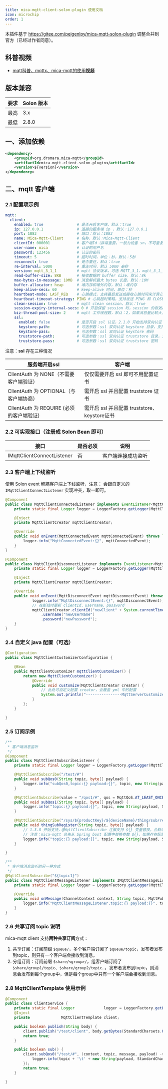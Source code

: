 ```yaml
---
title: mica-mqtt-client-solon-plugin 使用文档
icon: microchip
order: 1
---
```


本插件基于 https://gitee.com/peigenlpy/mica-mqtt-solon-plugin 调整合并到官方（已经过作者同意）。

## 科普视频

- [mqtt科普、mqttx、mica-mqtt的使用**视频**](https://www.bilibili.com/video/BV1wv4y1F7Av/)

## 版本兼容
| 要求  | Solon 版本 |
|-----|-------|
| 最高  | 3.x   |
| 最低  | 2.8.0 |

## 一、添加依赖

```xml
<dependency>
    <groupId>org.dromara.mica-mqtt</groupId>
    <artifactId>mica-mqtt-client-solon-plugin</artifactId>
    <version>${version}</version>
</dependency>
```

## 二、mqtt 客户端

### 2.1 配置项示例
```yaml
mqtt:
  client:
    enabled: true               # 是否开启客户端，默认：true
    ip: 127.0.0.1               # 连接的服务端 ip ，默认：127.0.0.1
    port: 1883                  # 端口：默认：1883
    name: Mica-Mqtt-Client      # 名称，默认：Mica-Mqtt-Client
    clientId: 000001            # 客户端Id（非常重要，一般为设备 sn，不可重复）
    user-name: mica             # 认证的用户名
    password: 123456            # 认证的密码
    timeout: 5                  # 超时时间，单位：秒，默认：5秒
    reconnect: true             # 是否重连，默认：true
    re-interval: 5000           # 重连时间，默认 5000 毫秒
    version: mqtt_3_1_1         # mqtt 协议版本，可选 MQTT_3_1、mqtt_3_1_1、mqtt_5，默认：mqtt_3_1_1
    read-buffer-size: 8KB       # 接收数据的 buffer size，默认：8k
    max-bytes-in-message: 10MB  # 消息解析最大 bytes 长度，默认：10M
    buffer-allocator: heap      # 堆内存和堆外内存，默认：堆内存
    keep-alive-secs: 60         # keep-alive 时间，单位：秒
    heartbeat-mode: LAST_REQ    # 心跳模式，支持最后发送或接收心跳时间来计算心跳，默认：最后发送心跳的时间。（2.4.3 开始支持）
    heartbeat-timeout-strategy: PING # 心跳超时策略，支持发送 PING 和 CLOSE 断开连接，默认：最大努力发送 PING。（2.4.3 开始支持）
    clean-session: true         # mqtt clean session，默认：true
    session-expiry-interval-secs: 0 # 开启保留 session 时，session 的有效期，默认：0（2.4.2 开始支持）
    biz-thread-pool-size: 2     # mqtt 工作线程数，默认：2，如果消息量比较大，处理较慢，例如做 emqx 的转发消息处理，可以调大此参数（2.4.2 开始支持）
    ssl:
      enabled: false            # 是否开启 ssl 认证，2.1.0 开始支持双向认证
      keystore-path:            # 可选参数：ssl 双向认证 keystore 目录，支持 classpath:/ 路径。
      keystore-pass:            # 可选参数：ssl 双向认证 keystore 密码
      truststore-path:          # 可选参数：ssl 双向认证 truststore 目录，支持 classpath:/ 路径。
      truststore-pass:          # 可选参数：ssl 双向认证 truststore 密码
```

注意：**ssl** 存在三种情况

| 服务端开启ssl                            | 客户端                                        |
| ---------------------------------------- | --------------------------------------------- |
| ClientAuth 为 NONE（不需要客户端验证）   | 仅仅需要开启 ssl 即可不用配置证书             |
| ClientAuth 为 OPTIONAL（与客户端协商）   | 需开启 ssl 并且配置 truststore 证书           |
| ClientAuth 为 REQUIRE (必须的客户端验证) | 需开启 ssl 并且配置 truststore、 keystore证书 |


### 2.2 可实现接口（注册成 Solon Bean 即可）

| 接口                           | 是否必须 | 说明                        |
| ---------------------------   |------| ------------------------- |
| IMqttClientConnectListener    | 否    | 客户端连接成功监听            |

### 2.3 客户端上下线监听
使用 Solon event 解耦客户端上下线监听，注意： 会跟自定义的 `IMqttClientConnectListener` 实现冲突，取一即可。

```java
@Component
public class MqttClientConnectedListener implements EventListener<MqttConnectedEvent> {
    private static final Logger logger = LoggerFactory.getLogger(MqttClientConnectedListener.class);

    @Inject
    private MqttClientCreator mqttClientCreator;

    @Override
    public void onEvent(MqttConnectedEvent mqttConnectedEvent) throws Throwable {
        logger.info("MqttConnectedEvent:{}", mqttConnectedEvent);
    }
}
```
```java
@Component
public class MqttClientDisconnectListener implements EventListener<MqttDisconnectEvent> {
	private static final Logger logger = LoggerFactory.getLogger(MqttClientDisconnectListener.class);

	@Inject
	private MqttClientCreator mqttClientCreator;

	@Override
	public void onEvent(MqttDisconnectEvent mqttDisconnectEvent) throws Throwable {
			logger.info("MqttDisconnectEvent:{}", mqttDisconnectEvent);
			// 在断线时更新 clientId、username、password
			mqttClientCreator.clientId("newClient" + System.currentTimeMillis())
				.username("newUserName")
				.password("newPassword");
	}
}

```

### 2.4 自定义 java 配置（可选）

```java
@Configuration
public class MqttClientCustomizerConfiguration {

	@Bean
	public MqttClientCustomizer mqttClientCustomizer() {
		return new MqttClientCustomizer() {
			@Override
			public void customize(MqttClientCreator creator) {
				// 此处可自定义配置 creator，会覆盖 yml 中的配置
				System.out.println("----------------MqttServerCustomizer-----------------");
			}
		};
	}

}
```

### 2.5 订阅示例
```java
/**
 * 客户端消息监听
 */
@Component
public class MqttClientSubscribeListener {
    private static final Logger logger = LoggerFactory.getLogger(MqttClientSubscribeListener.class);

    @MqttClientSubscribe("/test/#")
    public void subQos0(String topic, byte[] payload) {
        logger.info("subQos0,topic:{} payload:{}", topic, new String(payload, StandardCharsets.UTF_8));
    }

    @MqttClientSubscribe(value = "/qos1/#", qos = MqttQoS.AT_LEAST_ONCE)
    public void subQos1(String topic, byte[] payload) {
        logger.info("topic:{} payload:{}", topic, new String(payload, StandardCharsets.UTF_8));
    }

    @MqttClientSubscribe("/sys/${productKey}/${deviceName}/thing/sub/register")
    public void thingSubRegister(String topic, byte[] payload) {
        // 1.3.8 开始支持，@MqttClientSubscribe 注解支持 ${} 变量替换，会默认替换成 +
        // 注意：mica-mqtt 会先从 Spring boot 配置中替换参数 ${}，如果存在配置会优先被替换。
        logger.info("topic:{} payload:{}", topic, new String(payload, StandardCharsets.UTF_8));
    }

}
```
```java
/**
 * 客户端消息监听的另一种方式
 */
@MqttClientSubscribe("${topic1}")
public class MqttClientMessageListener implements IMqttClientMessageListener {
	private static final Logger logger = LoggerFactory.getLogger(MqttClientMessageListener.class);

	@Override
	public void onMessage(ChannelContext context, String topic, MqttPublishMessage message, byte[] payload) {
		logger.info("MqttClientMessageListener,topic:{} payload:{}", topic, new String(payload, StandardCharsets.UTF_8));
	}
}
```

### 2.6 共享订阅 topic 说明
mica-mqtt client 支持**两种共享订阅**方式：

1. 共享订阅：订阅前缀 `$queue/`，多个客户端订阅了 `$queue/topic`，发布者发布到topic，则只有一个客户端会接收到消息。
2. 分组订阅：订阅前缀 `$share/<group>/`，组客户端订阅了`$share/group1/topic`、`$share/group2/topic`..，发布者发布到topic，则消息会发布到每个group中，但是每个group中只有一个客户端会接收到消息。

### 2.8 MqttClientTemplate 使用示例

```java
@Component
public class ClientService {
    private static final Logger             logger = LoggerFactory.getLogger(ClientService.class);
    @Inject
    private              MqttClientTemplate client;

    public boolean publish(String body) {
        client.publish("/test/client", body.getBytes(StandardCharsets.UTF_8));
        return true;
    }

    public boolean sub() {
        client.subQos0("/test/#", (context, topic, message, payload) -> {
            logger.info(topic + '\t' + new String(payload, StandardCharsets.UTF_8));
        });
        return true;
    }

}
```
